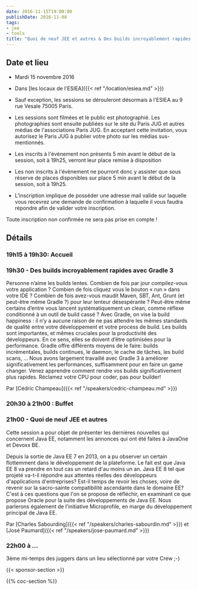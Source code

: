 ```yaml
---
date: 2016-11-15T19:00:00
publishDate: 2016-11-08
tags:
- jee
- tools
title: "Quoi de neuf JEE et autres & Des builds incroyablement rapides avec Gradle 3"
---
```


## Date et lieu

- Mardi 15 novembre 2016
- Dans [les locaux de l'ESIEA]({{< ref "/location/esiea.md" >}})

- Sauf exception, les sessions se dérouleront désormais à l'ESIEA au 9 rue Vesale 75005 Paris.
- Les sessions sont filmées et le public est photographié. Les photographies sont ensuite publiées sur le site du Paris JUG et autres médias de l'associations Paris JUG. En acceptant cette invitation, vous autorisez le Paris JUG à publier votre photo sur les médias sus-mentionnés.
- Les inscrits à l'évènement non présents 5 min avant le début de la session, soit à 19h25, verront leur place remise à disposition
- Les non inscrits à l'évènement ne pourront donc y assister que sous réserve de places disponibles sur place 5 min avant le début de la session, soit à 19h25.
- L’inscription implique de posséder une adresse mail valide sur laquelle vous recevrez une demande de confirmation à laquelle il vous faudra répondre afin de valider votre inscription.

Toute inscription non confirmée ne sera pas prise en compte !


## Détails

### 19h15 à 19h30: Accueil

### 19h30 - Des builds incroyablement rapides avec Gradle 3

Personne n’aime les builds lentes. Combien de fois par jour compilez-vous votre application ? Combien de fois cliquez vous le bouton « run » dans votre IDE ? Combien de fois avez-vous maudit Maven, SBT, Ant, Grunt (et peut-être même Gradle ?) pour leur lenteur désespérante ? Peut-être même certains d’entre vous lancent systématiquement un clean, comme réflexe conditionné à un outil de build cassé ? Avec Gradle, on vise la build happiness : il n’y a aucune raison de ne pas attendre les mêmes standards de qualité entre votre développement et votre process de build. Les builds sont importantes, et mêmes cruciales pour la productivité des développeurs. En ce sens, elles se doivent d’être optimisées pour la performance. Gradle offre différents moyens de le faire: builds incrémentales, builds continues, le daemon, le cache de tâches, les build scans, … Nous avons largement travaillé avec Gradle 3 à améliorer significativement les performances, suffisamment pour en faire un game changer. Venez apprendre comment rendre vos builds significativement plus rapides. Réclamez votre CPU pour coder, pas pour builder!

Par [Cédric Champeau]({{< ref "/speakers/cedric-champeau.md" >}})

### 20h30 à 21h00 : Buffet


### 21h00 - Quoi de neuf JEE et autres

Cette session a pour objet de présenter les dernières nouvelles qui concernent Java EE, notamment les annonces qui ont été faites à JavaOne et Devoxx BE.

Depuis la sortie de Java EE 7 en 2013, on a pu observer un certain flottemment dans le développement de la plateforme. Le fait est que Java EE 8 va prendre en tout cas un retard d'au moins un an. Java EE 8 tel que projeté va-t-il répondre aux attentes réelles des développeurs d'applications d'entreprises? Est-il temps de revoir les choses, voire de revenir sur la sacro-sainte compatibilité ascendante dans le domaine EE? C'est à ces questions que l'on se propose de réfléchir, en examinant ce que propose Oracle pour la suite des développements de Java EE. Nous parlerons également de l'initiative Microprofile, en marge du développement principal de Java EE.

Par [Charles Sabourding]({{< ref "/speakers/charles-sabourdin.md" >}}) et [José Paumard]({{< ref "/speakers/jose-paumard.md" >}})

### 22h00 à ...

3ème mi-temps des juggers dans un lieu sélectionné par votre Crew ;-)

{{< sponsor-section >}}

{{% coc-section %}}
